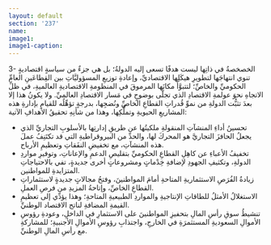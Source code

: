 ```yaml
---
layout: default
section: '237'
name:
image1: 
image1-caption: 
---
```


3-	الخصخصةُ في ذاتِها ليست هدفًا تسعى إليه الدولةُ؛ بل هي جزءٌ من سياسةٍ اقتصاديةٍ تنوي انتهاجَها لتطويرِ هيكَلِها الاقتصاديِّ، وإعادةِ توزيعِ المسؤوليَّاتِ بين القِطاعَينِ العامِّ الحكوميِّ والخاصِّ؛ لتتبوَّأَ مكانَها المرموقَ في المنظومةِ الاقتصاديةِ العالميةِ، في ظلِّ الاتجاهِ نحوَ عولمةِ الاقتصادِ الذي تجلَّى بوضوحٍ في مَسار الاقتصادِ العالميِّ. ولا يكونُ هذا إلا بعدَ تثبُّت الدولةِ من نموِّ قُدراتِ القطاعِ الخاصِّ ونُضجِها، بدرجةٍ تؤهِّلُه للقيامِ بإدارةِ هذه المشاريعِ الحيويةِ وتملُّكِها، وهذا من شأنِهِ تحقيقُ الأهدافِ الآتية:

- تحسينُ أداءِ المنشآتِ المنقولةِ ملكيتُها عن طريقِ إدارتِها بالأسلوبِ التجاريِّ الذي يجعلُ الحافزَ التجاريَّ هو المحركَ لها، والحدِّ من البيروقراطيةِ التي قد تكتَنِفُ عملَ هذه المنشآتِ، مع تخفيضِ النفَقاتِ وتعظيمِ الأرباح.
- تخفيفُ الأعباءِ عن كاهِلِ القطاعِ الحكوميِّ بتقليصِ الدعمِ والإعاناتِ، وتوفيرِ مواردِ الدولةِ، وتكثيفِ الجهودِ لإضافةِ خِدْماتٍ ومشروعاتٍ أخرى جديدةٍ، تفي بالاحتياجاتِ المتزايدةِ للمواطنين.
- زيادةُ الفُرَصِ الاستثماريةِ المتاحةِ أمامَ المواطنينَ، وفتحُ مجالاتٍ جديدةٍ لاستثماراتِ القطاعِ الخاصِّ، وإتاحةُ المزيدِ من فرصِ العملِ.
- الاستغلالُ الأمثلُ للطاقاتِ الإنتاجيةِ والمواردِ الطبيعيةِ المتاحةِ؛ وهذا يؤدِّي إلى تعظيمِ القيمةِ المضافةِ لناتج الاقتصاد الوطنيِّ.
- تنشيطُ سوقِ رأسِ المالِ بتحفيزِ المواطنينَ على الاستثمارِ في الداخلِ، وعودةِ رؤوسِ الأموالِ السعوديةِ المستثمرَةِ في الخارجِ، واجتذابِ رؤوسِ الأموالِ الأجنبيةِ؛ للمشاركةِ مع رأسِ المالِ الوطنيِّ.

